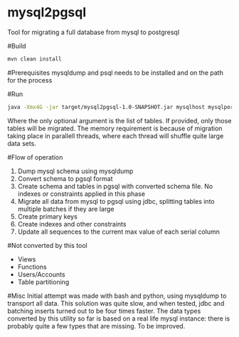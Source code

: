 mysql2pgsql
===========

Tool for migrating a full database from mysql to postgresql

#Build
```sh
mvn clean install 
```
#Prerequisites
mysqldump and psql needs to be installed and on the path for the process

#Run
```sh
java -Xmx4G -jar target/mysql2pgsql-1.0-SNAPSHOT.jar mysqlhost mysqlport mysqluser mysqlschema pgsqlhost pgsqlport pgsqldb pgsqluser pgsqlschema [table1...tableN]
```
Where the only optional argument is the list of tables. If provided, only those tables will be migrated.
The memory requirement is because of migration taking place in parallell threads, where each thread will shuffle quite large data sets.

#Flow of operation
1. Dump mysql schema using mysqldump
2. Convert schema to pgsql format
3. Create schema and tables in pgsql with converted schema file. No indexes or constraints applied in this phase
4. Migrate all data from mysql to pgsql using jdbc, splitting tables into multiple batches if they are large
5. Create primary keys
6. Create indexes and other constraints
7. Update all sequences to the current max value of each serial column

#Not converted by this tool
* Views
* Functions
* Users/Accounts
* Table partitioning


#Misc
Initial attempt was made with bash and python, using mysqldump to transport all data. This solution was quite slow, and when tested, jdbc and batching inserts turned out to be four times faster.
The data types converted by this utility so far is based on a real life mysql instance: there is probably quite a few types that are missing. To be improved.


